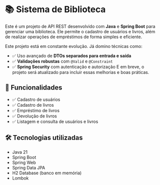 # 📚 Sistema de Biblioteca

Este é um projeto de API REST desenvolvido com **Java** e **Spring Boot** para gerenciar uma biblioteca. Ele permite o cadastro de usuários e livros, além de realizar operações de empréstimos de forma simples e eficiente.

Este projeto está em constante evolução. Já domino técnicas como:
- ✅ Uso avançado de **DTOs separados para entrada e saída**
- ✅ **Validações robustas** com `@Valid` e `@Constraint`
- ✅ **Spring Security** com autenticação e autorização
E em breve, o projeto será atualizado para incluir essas melhorias e boas práticas.

## 🚀 Funcionalidades

- ✅ Cadastro de usuários
- ✅ Cadastro de livros
- ✅ Empréstimo de livros
- ✅ Devolução de livros
- ✅ Listagem e consulta de usuários e livros

## 🛠 Tecnologias utilizadas

- Java 21
- Spring Boot
- Spring Web
- Spring Data JPA
- H2 Database (banco em memória)
- Lombok
